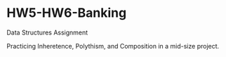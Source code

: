 # HW5-HW6-Banking
Data Structures Assignment

Practicing Inheretence, Polythism, and Composition in a mid-size project.
